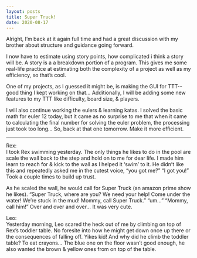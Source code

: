 ```yaml
---
layout: posts
title: Super Truck!  
date: 2020-08-17
---
```


Alright, I’m back at it again full time and had a great discussion with my brother about structure and guidance going forward.  

I now have to estimate using story points, how complicated i think a story will be.  A story is a a breakdown portion of a program.  This gives me some real-life practice at estimating both the complexity of a project as well as my efficiency, so that’s cool.

One of my projects, as I guessed it might be, is making the GUI for TTT--good thing I kept working on that…  Additionally, I will be adding some new features to my TTT like difficulty, board size, & players.  

I will also continue working the eulers & learning katas.  I solved the basic math for euler 12 today, but it came as no surprise to me that when it came to calculating the final number for solving the euler problem, the processing just took too long…  So, back at that one tomorrow.  Make it more efficient.

***
Rex:  
I took Rex swimming yesterday.  The only things he likes to do in the pool are scale the wall back to the step and hold on to me for dear life.  I made him learn to reach for & kick to the wall as I helped it ‘swim’ to it.  He didn’t like this and repeatedly asked me in the cutest voice, “you got me?”  “I got you!”  Took a couple times to build up trust.  

As he scaled the wall, he would call for Super Truck (an amazon prime show he likes).  “Super Truck, where are you?  We need your help!  Come under the water!  We’re stuck in the mud!  Mommy, call Super Truck.”  “um…”  “Mommy, call him!”  Over and over and over…  It was very cute.  

Leo:  
Yesterday morning, Leo scared the heck out of me by climbing on top of Rex’s toddler table.  No foresite into how he might get down once up there or the consequences of falling off.  Yikes kid!  And why did he climb the toddler table?  To eat crayons…  The blue one on the floor wasn’t good enough, he also wanted the brown & yellow ones from on top of the table.
